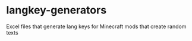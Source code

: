 # langkey-generators
Excel files that generate lang keys for Minecraft mods that create random texts
